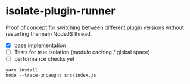 # isolate-plugin-runner

Proof of concept for switching between different plugin versions without restarting the main NodeJS thread.

- [x] base implementation
- [ ] Tests for true isolation (module caching / global space)
- [ ] performance checks yet

```
yarn install
node --trace-uncaught src/index.js
```